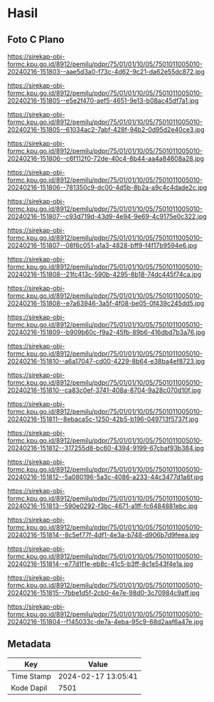 # Hasil

## Foto C Plano

https://sirekap-obj-formc.kpu.go.id/8912/pemilu/pdpr/75/01/01/10/05/7501011005010-20240216-151803--aae5d3a0-f73c-4d62-9c21-da62e55dc872.jpg

https://sirekap-obj-formc.kpu.go.id/8912/pemilu/pdpr/75/01/01/10/05/7501011005010-20240216-151805--e5e2f470-aef5-4651-9e13-b08ac45df7a1.jpg

https://sirekap-obj-formc.kpu.go.id/8912/pemilu/pdpr/75/01/01/10/05/7501011005010-20240216-151805--61034ac2-7abf-428f-94b2-0d95d2e40ce3.jpg

https://sirekap-obj-formc.kpu.go.id/8912/pemilu/pdpr/75/01/01/10/05/7501011005010-20240216-151806--c6f112f0-72de-40c4-8b44-aa4a84608a28.jpg

https://sirekap-obj-formc.kpu.go.id/8912/pemilu/pdpr/75/01/01/10/05/7501011005010-20240216-151806--781350c9-dc00-4d5b-8b2a-a9c4c4dade2c.jpg

https://sirekap-obj-formc.kpu.go.id/8912/pemilu/pdpr/75/01/01/10/05/7501011005010-20240216-151807--c93d719d-43d9-4e94-9e69-4c9175e0c322.jpg

https://sirekap-obj-formc.kpu.go.id/8912/pemilu/pdpr/75/01/01/10/05/7501011005010-20240216-151807--08f6c051-a1a3-4828-bff9-f4f17b9594e6.jpg

https://sirekap-obj-formc.kpu.go.id/8912/pemilu/pdpr/75/01/01/10/05/7501011005010-20240216-151808--21fc413c-590b-4295-8b18-74dc445f74ca.jpg

https://sirekap-obj-formc.kpu.go.id/8912/pemilu/pdpr/75/01/01/10/05/7501011005010-20240216-151808--e7a63946-3a5f-4f08-be05-0f439c245dd5.jpg

https://sirekap-obj-formc.kpu.go.id/8912/pemilu/pdpr/75/01/01/10/05/7501011005010-20240216-151809--b909b60c-f9a2-45fb-89b6-416dbd7b3a76.jpg

https://sirekap-obj-formc.kpu.go.id/8912/pemilu/pdpr/75/01/01/10/05/7501011005010-20240216-151810--a6a17047-cd00-4229-8b64-e38ba4ef8723.jpg

https://sirekap-obj-formc.kpu.go.id/8912/pemilu/pdpr/75/01/01/10/05/7501011005010-20240216-151810--ca83c0ef-3741-408a-8704-9a28c070d10f.jpg

https://sirekap-obj-formc.kpu.go.id/8912/pemilu/pdpr/75/01/01/10/05/7501011005010-20240216-151811--8ebaca5c-1250-42b5-b196-049713f5737f.jpg

https://sirekap-obj-formc.kpu.go.id/8912/pemilu/pdpr/75/01/01/10/05/7501011005010-20240216-151812--317255d8-bc60-4394-9199-67cbaf93b384.jpg

https://sirekap-obj-formc.kpu.go.id/8912/pemilu/pdpr/75/01/01/10/05/7501011005010-20240216-151812--5a080196-5a3c-4086-a233-44c3477d1a6f.jpg

https://sirekap-obj-formc.kpu.go.id/8912/pemilu/pdpr/75/01/01/10/05/7501011005010-20240216-151813--590e0292-f3bc-4671-a1ff-fc6484881ebc.jpg

https://sirekap-obj-formc.kpu.go.id/8912/pemilu/pdpr/75/01/01/10/05/7501011005010-20240216-151814--8c5ef77f-4df1-4e3a-b748-d906b7d9feea.jpg

https://sirekap-obj-formc.kpu.go.id/8912/pemilu/pdpr/75/01/01/10/05/7501011005010-20240216-151814--e77d1f1e-eb8c-41c5-b3ff-8c1e543f4e1a.jpg

https://sirekap-obj-formc.kpu.go.id/8912/pemilu/pdpr/75/01/01/10/05/7501011005010-20240216-151815--7bbe1d5f-2cb0-4e7e-98d0-3c70984c9aff.jpg

https://sirekap-obj-formc.kpu.go.id/8912/pemilu/pdpr/75/01/01/10/05/7501011005010-20240216-151804--f145033c-de7a-4eba-95c9-68d2aaf6a47e.jpg


## Metadata

| Key        | Value               |
| ---------- | ------------------- |
| Time Stamp | 2024-02-17 13:05:41 |
| Kode Dapil | 7501                |



